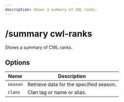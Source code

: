 ```yaml
---
description: Shows a summary of CWL ranks.
---
```


# /summary cwl-ranks

Shows a summary of CWL ranks.

## Options

| Name | Description |
|------|-------------|
| `season` | Retrieve data for the specified season. |
| `clans` | Clan tag or name or alias. |

